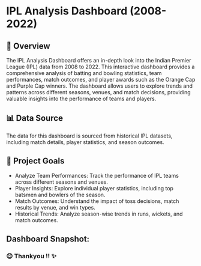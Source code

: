 # IPL Analysis Dashboard (2008-2022)

## 📝 Overview
The IPL Analysis Dashboard offers an in-depth look into the Indian Premier League (IPL) data from 2008 to 2022. This interactive dashboard provides a comprehensive analysis of batting and bowling statistics, team performances, match outcomes, and player awards such as the Orange Cap and Purple Cap winners. The dashboard allows users to explore trends and patterns across different seasons, venues, and match decisions, providing valuable insights into the performance of teams and players.

## 📊 Data Source
The data for this dashboard is sourced from historical IPL datasets, including match details, player statistics, and season outcomes.

## 🎯 Project Goals
- Analyze Team Performances: Track the performance of IPL teams across different seasons and venues.
- Player Insights: Explore individual player statistics, including top batsmen and bowlers of the season.
- Match Outcomes: Understand the impact of toss decisions, match results by venue, and win types.
- Historical Trends: Analyze season-wise trends in runs, wickets, and match outcomes.

## Dashboard Snapshot:


### 😊 Thankyou !! ✨
